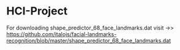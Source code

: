 # HCI-Project

For downloading shape_predictor_68_face_landmarks.dat visit ->> https://github.com/italojs/facial-landmarks-recognition/blob/master/shape_predictor_68_face_landmarks.dat

